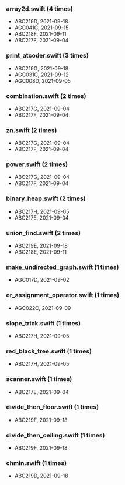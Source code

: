 ### array2d.swift (4 times)
- ABC219D, 2021-09-18
- AGC041C, 2021-09-15
- ABC218F, 2021-09-11
- ABC217F, 2021-09-04
### print_atcoder.swift (3 times)
- ABC219G, 2021-09-18
- AGC031C, 2021-09-12
- AGC008D, 2021-09-05
### combination.swift (2 times)
- ABC217G, 2021-09-04
- ABC217F, 2021-09-04
### zn.swift (2 times)
- ABC217G, 2021-09-04
- ABC217F, 2021-09-04
### power.swift (2 times)
- ABC217G, 2021-09-04
- ABC217F, 2021-09-04
### binary_heap.swift (2 times)
- ABC217H, 2021-09-05
- ABC217E, 2021-09-04
### union_find.swift (2 times)
- ABC219E, 2021-09-18
- ABC218E, 2021-09-11
### make_undirected_graph.swift (1 times)
- AGC017D, 2021-09-02
### or_assignment_operator.swift (1 times)
- AGC022C, 2021-09-09
### slope_trick.swift (1 times)
- ABC217H, 2021-09-05
### red_black_tree.swift (1 times)
- ABC217H, 2021-09-05
### scanner.swift (1 times)
- ABC217E, 2021-09-04
### divide_then_floor.swift (1 times)
- ABC219F, 2021-09-18
### divide_then_ceiling.swift (1 times)
- ABC219F, 2021-09-18
### chmin.swift (1 times)
- ABC219D, 2021-09-18
